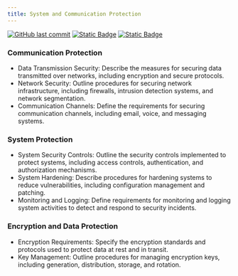 ```yaml
---
title: System and Communication Protection
---
```

[![GitHub last commit][commitbadge]][commits]
[![Static Badge](https://img.shields.io/badge/Revision_History-gray?logo=searxng&logoColor=ffffff)][commits]
[![Static Badge](https://img.shields.io/badge/Approved-darkgreen?logo=ticktick&logoColor=ffffff)][commits]

<!--bodytext-->
### Communication Protection

* Data Transmission Security: Describe the measures for securing data transmitted over networks, including encryption and secure protocols.
* Network Security: Outline procedures for securing network infrastructure, including firewalls, intrusion detection systems, and network segmentation.
* Communication Channels: Define the requirements for securing communication channels, including email, voice, and messaging systems.
  
### System Protection

* System Security Controls: Outline the security controls implemented to protect systems, including access controls, authentication, and authorization mechanisms.
* System Hardening: Describe procedures for hardening systems to reduce vulnerabilities, including configuration management and patching.
* Monitoring and Logging: Define requirements for monitoring and logging system activities to detect and respond to security incidents.
  
### Encryption and Data Protection

* Encryption Requirements: Specify the encryption standards and protocols used to protect data at rest and in transit.
* Key Management: Outline procedures for managing encryption keys, including generation, distribution, storage, and rotation.

<!--ref links -->
[commitbadge]: https://img.shields.io/github/last-commit/jluufigma/grc-docs?path=gov%2Fsc.md&logo=figma&logoColor=white&label=last%20updated&color=darkgreen
[commits]: https://github.com/jluufigma/grc-docs/commits/main/gov/sc.md